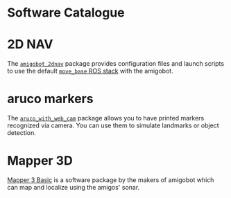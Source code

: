 # Software Catalogue



# 2D NAV

The
[`amigobot_2dnav`](../src/amigobot_2dnav)
package provides configuration files and launch scripts to use the default
[`move_base` ROS stack](http://wiki.ros.org/move_base)
with the amigobot.



# aruco markers

The
[`aruco_with_web_cam`](../src/aruco_with_web_cam)
package allows you to have printed markers recognized via camera.
You can use them to simulate landmarks or object detection.



# Mapper 3D

[Mapper 3 Basic](Mapper3Basic.md) is a software package by the makers of
amigobot which can map and localize using the amigos' sonar.
